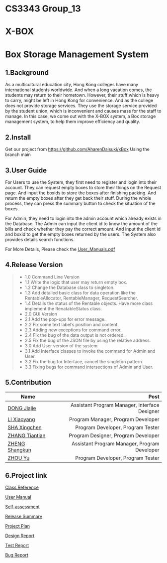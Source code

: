 # CS3343 Group_13
# X-BOX
# Box Storage Management System

## 1.Background
As a multicultural education city, Hong Kong colleges have many international students worldwide. And when a long vacation comes, the students may return to their hometown. However, their stuff which is heavy to carry, might be left in Hong Kong for convenience. And as the college does not provide storage services. They use the storage service provided by the student union, which is inconvenient and causes mass for the staff to manage. In this case, we come out with the X-BOX system, a Box storage management system, to help them improve efficiency and quality.
## 2.Install

Get our project from <https://github.com/AharenDaisuki/xBox>
Using the branch main 


## 3.User Guide
For Users to use the System, they first need to register and login into their account.
They can request empty boxes to store their things on the Request page.
And input the boxids to store the boxes after finishing packing.
And return the empty boxes after they get back their stuff.
During the whole process, they can press the summary button to check the situation of the boxes.

For Admin, they need to login into the admin account which already exists in the Database.
The Admin can input the client id to know the amount of the bills and check whether they pay the correct amount.
And input the client id and boxid to get the empty boxes returned by the users.
The System also provides details search functions.

For More Details, Please check the [User_Manuals.pdf](https://github.com/AharenDaisuki/xBox/blob/djj/xBox/docs/User_Manual.pdf)

## 4.Release Version
> + 1.0  Command Line Version
>  + 1.1 	Write the logic that user may return empty box.
>  + 1.2 	Change the Database class to singleton.
>  + 1.3	Add detailed basic class for data operation like the RentableAllocator, RentableManager, RequestSearcher.
>  + 1.4	Details the status of the Rentable objects. Have more class implement the RenatableStatus class.
> + 2.0 GUI Version
>  + 2.1 Add the pop-ups for error message.
>  + 2.2 Fix some text label’s position and content.
>  + 2.3 Adding new exceptions for command error.
>  + 2.4 Fix the bug of the data output is not ordered.
>  + 2.5 Fix the bug of the JSON file by using the relative address.
> + 3.0 Add User version of the system
>  + 3.1	Add Interface classes to invoke the command for Admin and User.
>  + 3.2	Fix the bug for Interface, cancel the singleton pattern.
>  + 3.3 Fixing bugs for command intersections of Admin and User.

## 5.Contribution
| Name | Post |
| --------- | -----:|
| [DONG Jiajie](https://github.com/dongjiajiedc) |  Assistant Program Manager, Interface Designer |
| [LI Xiaoyang](https://github.com/AharenDaisuki) | Program Manager, Program Developer |
|[SHA Xingchen](https://github.com/rocksxc) | Program Developer, Program Tester|
|[ZHANG Tiantian](https://github.com/crystal-cheung) |  Program Designer, Program Developer|
|[ZHENG Shangkun](https://github.com/bnxcvd) | Assistant Program Manager, Program Developer|
|[ZHOU Yu](https://github.com/yzhou442) | Program Developer, Program Tester|


## 6.Project link
[Class Reference](https://github.com/AharenDaisuki/xBox/blob/main/xBox/Docs/CS3343_Xbox_Class_Reference_Group13.pdf)

[User Manual](https://github.com/AharenDaisuki/xBox/blob/main/xBox/Docs/Javadoc/User_Manual.pdf)

[Self-assessment](https://github.com/AharenDaisuki/xBox/blob/main/xBox/Docs/CS3343_Self_Assessment_Report_Group13.pdf)

[Release Summary](https://github.com/AharenDaisuki/xBox/blob/main/xBox/Docs/CS3343_Release_Summary_Group13.pdf)

[Project Plan](https://github.com/AharenDaisuki/xBox/blob/main/xBox/Docs/CS3343_Project%20_Plan_Group13.pdf)

[Design Report](https://github.com/AharenDaisuki/xBox/blob/main/xBox/Docs/CS3343_Analysis_and_Design_Report_Group13.pdf)

[Test Report](https://github.com/AharenDaisuki/xBox/blob/main/xBox/Docs/CS3343_Test_Report_Group13.pdf)

[Bug Report](https://github.com/AharenDaisuki/xBox/blob/main/xBox/Docs/CS3343_Bug_Report_Group13.pdf)
